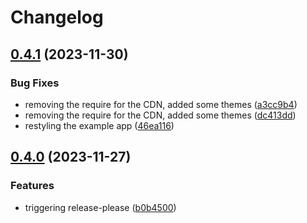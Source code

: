 # Changelog

## [0.4.1](https://github.com/signorecello/noir-playground/compare/noir_playground-v0.4.0...noir_playground-v0.4.1) (2023-11-30)


### Bug Fixes

* removing the require for the CDN, added some themes ([a3cc9b4](https://github.com/signorecello/noir-playground/commit/a3cc9b4b3a1b8903b6c441dfbc11c87a4113ae62))
* removing the require for the CDN, added some themes ([dc413dd](https://github.com/signorecello/noir-playground/commit/dc413dd025d8ed82a168b64d50d2eebdf9822ccb))
* restyling the example app ([46ea116](https://github.com/signorecello/noir-playground/commit/46ea116d5ef98ed41150bf99d62e31227305d2d6))

## [0.4.0](https://github.com/signorecello/noir-playground/compare/noir_playground-v0.3.0...noir_playground-v0.4.0) (2023-11-27)


### Features

* triggering release-please ([b0b4500](https://github.com/signorecello/noir-playground/commit/b0b45008a1ac02196d21b6ceab801cde8fbc8bf2))
